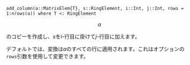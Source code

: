 ```
add_column(a::MatrixElem{T}, s::RingElement, i::Int, j::Int, rows = 1:nrows(a)) where T <: RingElement
```

$$
a
$$

のコピーを作成し、$s$を$i$-行目に掛けて$j$-行目に加えます。

デフォルトでは、変換は$a$のすべての行に適用されます。これはオプションの`rows`引数を使用して変更できます。
